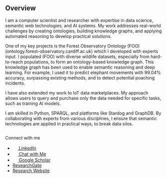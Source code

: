 ## Overview
 
I am a computer scientist and researcher with expertise in data science, semantic web technologies, and AI systems. My work addresses real-world challenges by creating ontologies, building knowledge graphs, and applying automated reasoning to develop practical solutions.  

One of my key projects is the Forest Observatory Ontology (FOO) (ontology.forest-observatory.cardiff.ac.uk) which I developed with experts input. I populated (FOO) with diverse wildlife datasets, especially from hard-to-reach populations, to form an ontology-based knowledge graph. This knowledge graph has been used to enable semantic reasoning and deep learning. For example, I used it to predict elephant movements with 99.04% accuracy, surpassing existing methods, and to detect potential poaching incidents.  

I have also extended my work to IoT data marketplaces. My approach allows users to query and purchase only the data needed for specific tasks, such as training AI models.

I am skilled in Python, SPARQL, and platforms like Stardog and GraphDB. By collaborating with experts from various disciplines, I ensure that semantic technologies are applied in practical ways, to break data silos.

```{tableofcontents}
```

Connect with me  
- [<img src="https://cdn-icons-png.flaticon.com/512/145/145807.png" width="16"> LinkedIn](https://www.linkedin.com/in/naeima-hamed-ba553041/)  
- [<img src="https://cdn-icons-png.flaticon.com/512/4712/4712027.png" width="16"> Chat with Me](https://naeima.zapier.app/chat?trk=public_post_embed_feed-article-content)
- [<img src="https://cdn-icons-png.flaticon.com/512/2983/2983676.png" width="16"> Google Scholar](https://scholar.google.com/citations?user=YwwRkRAAAAAJ&hl=en)
- [ResearchGate](https://www.researchgate.net/profile/Naeima-Hamed)  
- [Research Website](https://ontology.forest-observatory.cardiff.ac.uk)  


